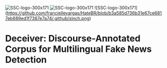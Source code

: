 ![SSC-logo-300x171](https://github.com/franciellevargas/HateBR/blob/7e5fe34063f89296b17f8c255b89360dfef75761/.github/icmc.png)     ![SSC-logo-300x171](https://github.com/franciellevargas/HateBR/blob/1c2ecbc54df5719102d068370b3eca9dacea8334/.github/locus_media.png) ![SSC-logo-300x171] (https://github.com/franciellevargas/HateBR/blob/b3a585d736b31e67ce6817eb689ed1f7387e7a74/.github/sinch.png)


# Deceiver: Discourse-Annotated Corpus for Multilingual Fake News Detection

